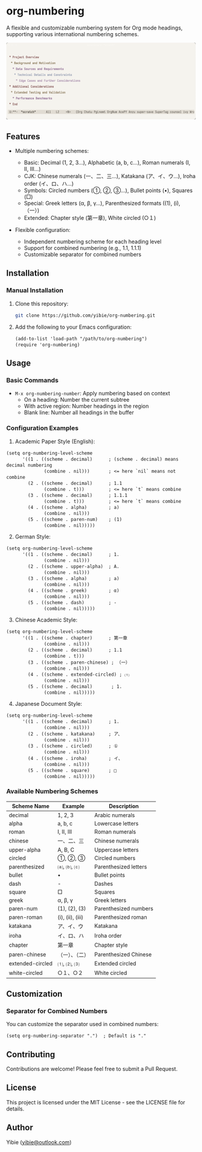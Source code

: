 # org-numbering

A flexible and customizable numbering system for Org mode headings, supporting various international numbering schemes.

![org-numbering](https://github.com/yibie/org-numbering/blob/main/assets/figure1.gif)

## Features

- Multiple numbering schemes:
  - Basic: Decimal (1, 2, 3...), Alphabetic (a, b, c...), Roman numerals (I, II, III...)
  - CJK: Chinese numerals (一、二、三...), Katakana (ア、イ、ウ...), Iroha order (イ、ロ、ハ...)
  - Symbols: Circled numbers (①, ②, ③...), Bullet points (•), Squares (□)
  - Special: Greek letters (α, β, γ...), Parenthesized formats ((1), (i), （一）)
  - Extended: Chapter style (第一章), White circled (○１)

- Flexible configuration:
  - Independent numbering scheme for each heading level
  - Support for combined numbering (e.g., 1.1, 1.1.1)
  - Customizable separator for combined numbers

## Installation

### Manual Installation

1. Clone this repository:
   ```bash
   git clone https://github.com/yibie/org-numbering.git
   ```

2. Add the following to your Emacs configuration:
   ```elisp
   (add-to-list 'load-path "/path/to/org-numbering")
   (require 'org-numbering)
   ```

## Usage

### Basic Commands

- `M-x org-numbering-number`: Apply numbering based on context
  - On a heading: Number the current subtree
  - With active region: Number headings in the region
  - Blank line: Number all headings in the buffer

### Configuration Examples

1. Academic Paper Style (English):
```elisp
(setq org-numbering-level-scheme
      '((1 . ((scheme . decimal)      ; (scheme . decimal) means decimal numbering
              (combine . nil)))       ; <= here `nil` means not combine
        (2 . ((scheme . decimal)      ; 1.1
              (combine . t)))         ; <= here `t` means combine
        (3 . ((scheme . decimal)      ; 1.1.1
              (combine . t)))         ; <= here `t` means combine
        (4 . ((scheme . alpha)        ; a)
              (combine . nil)))
        (5 . ((scheme . paren-num)    ; (1)
              (combine . nil)))))
```

2. German Style:
```elisp
(setq org-numbering-level-scheme
      '((1 . ((scheme . decimal)      ; 1.
              (combine . nil)))
        (2 . ((scheme . upper-alpha)  ; A.
              (combine . nil)))
        (3 . ((scheme . alpha)        ; a)
              (combine . nil)))
        (4 . ((scheme . greek)        ; α)
              (combine . nil)))
        (5 . ((scheme . dash)         ; -
              (combine . nil)))))
```

3. Chinese Academic Style:
```elisp
(setq org-numbering-level-scheme
      '((1 . ((scheme . chapter)      ; 第一章
              (combine . nil)))
        (2 . ((scheme . decimal)      ; 1.1
              (combine . t)))
        (3 . ((scheme . paren-chinese) ; （一）
              (combine . nil)))
        (4 . ((scheme . extended-circled) ; ⑴
              (combine . nil)))
        (5 . ((scheme . decimal)       ; 1.
              (combine . nil)))))
```

4. Japanese Document Style:
```elisp
(setq org-numbering-level-scheme
      '((1 . ((scheme . decimal)      ; 1.
              (combine . nil)))
        (2 . ((scheme . katakana)     ; ア、
              (combine . nil)))
        (3 . ((scheme . circled)      ; ①
              (combine . nil)))
        (4 . ((scheme . iroha)        ; イ、
              (combine . nil)))
        (5 . ((scheme . square)       ; □
              (combine . nil)))))
```

### Available Numbering Schemes

| Scheme Name | Example | Description |
|-------------|---------|-------------|
| decimal | 1, 2, 3 | Arabic numerals |
| alpha | a, b, c | Lowercase letters |
| roman | I, II, III | Roman numerals |
| chinese | 一、二、三 | Chinese numerals |
| upper-alpha | A, B, C | Uppercase letters |
| circled | ①, ②, ③ | Circled numbers |
| parenthesized | ⒜, ⒝, ⒞ | Parenthesized letters |
| bullet | • | Bullet points |
| dash | - | Dashes |
| square | □ | Squares |
| greek | α, β, γ | Greek letters |
| paren-num | (1), (2), (3) | Parenthesized numbers |
| paren-roman | (i), (ii), (iii) | Parenthesized roman |
| katakana | ア、イ、ウ | Katakana |
| iroha | イ、ロ、ハ | Iroha order |
| chapter | 第一章 | Chapter style |
| paren-chinese | （一）、（二） | Parenthesized Chinese |
| extended-circled | ⑴, ⑵, ⑶ | Extended circled |
| white-circled | ○１、○２ | White circled |

## Customization

### Separator for Combined Numbers

You can customize the separator used in combined numbers:
```elisp
(setq org-numbering-separator ".")  ; Default is "."
```

## Contributing

Contributions are welcome! Please feel free to submit a Pull Request.

## License

This project is licensed under the MIT License - see the LICENSE file for details.

## Author

Yibie (yibie@outlook.com) 